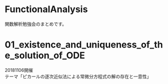 # FunctionalAnalysis
関数解析勉強会のまとめです。

# 01_existence_and_uniqueness_of_the_solution_of_ODE
20181106開催  
テーマ「ピカールの逐次近似法による常微分方程式の解の存在と一意性」
